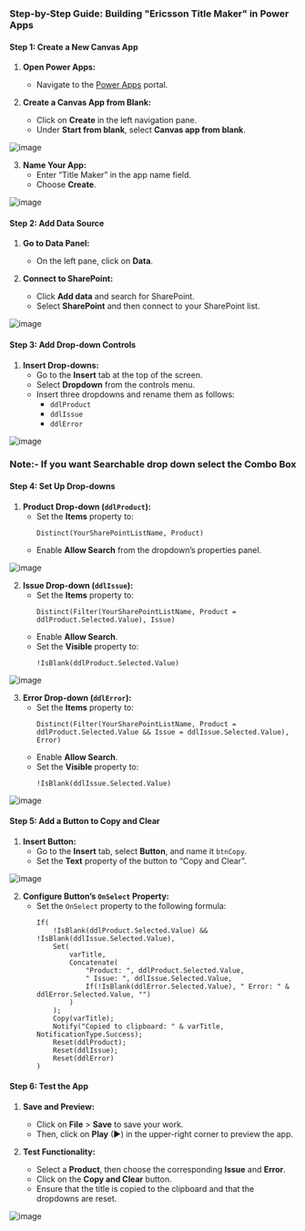 ### **Step-by-Step Guide: Building "Ericsson Title Maker" in Power Apps**

#### **Step 1: Create a New Canvas App**
1. **Open Power Apps:**
   - Navigate to the [Power Apps](https://make.powerapps.com) portal.

2. **Create a Canvas App from Blank:**
   - Click on **Create** in the left navigation pane.
   - Under **Start from blank**, select **Canvas app from blank**.
  
![image](https://github.com/user-attachments/assets/b2713b97-15b1-437d-ae8a-b078a8986cd6)


3. **Name Your App:**
   - Enter “Title Maker” in the app name field.
   - Choose **Create**.

![image](https://github.com/user-attachments/assets/d65a09e2-b2f0-4ca6-b843-0208cdd26dbf)

#### **Step 2: Add Data Source**
1. **Go to Data Panel:**
   - On the left pane, click on **Data**.

2. **Connect to SharePoint:**
   - Click **Add data** and search for SharePoint.
   - Select **SharePoint** and then connect to your SharePoint list.

![image](https://github.com/user-attachments/assets/1bfd1da4-fb67-4e3e-99d0-c10b84e058a9)


#### **Step 3: Add Drop-down Controls**
1. **Insert Drop-downs:**
   - Go to the **Insert** tab at the top of the screen.
   - Select **Dropdown** from the controls menu.
   - Insert three dropdowns and rename them as follows:
     - `ddlProduct`
     - `ddlIssue`
     - `ddlError`

![image](https://github.com/user-attachments/assets/128f0bad-bdf2-4300-a393-0089236b4057)


### **Note:- If you want Searchable drop down select the Combo Box**

#### **Step 4: Set Up Drop-downs**
1. **Product Drop-down (`ddlProduct`):**
   - Set the **Items** property to:
     ```powerapps
     Distinct(YourSharePointListName, Product)
     ```
   - Enable **Allow Search** from the dropdown’s properties panel.

![image](https://github.com/user-attachments/assets/1b3804fd-0062-4b0f-8328-344d86451926)


2. **Issue Drop-down (`ddlIssue`):**
   - Set the **Items** property to:
     ```powerapps
     Distinct(Filter(YourSharePointListName, Product = ddlProduct.Selected.Value), Issue)
     ```
   - Enable **Allow Search**.
   - Set the **Visible** property to:
     ```powerapps
     !IsBlank(ddlProduct.Selected.Value)
     ```

![image](https://github.com/user-attachments/assets/0d756b6e-8fa6-45fd-935b-b2be484caa22)


3. **Error Drop-down (`ddlError`):**
   - Set the **Items** property to:
     ```powerapps
     Distinct(Filter(YourSharePointListName, Product = ddlProduct.Selected.Value && Issue = ddlIssue.Selected.Value), Error)
     ```
   - Enable **Allow Search**.
   - Set the **Visible** property to:
     ```powerapps
     !IsBlank(ddlIssue.Selected.Value)
     ```

![image](https://github.com/user-attachments/assets/709e44b3-00d4-4953-a173-bbb7a308d62d)


#### **Step 5: Add a Button to Copy and Clear**
1. **Insert Button:**
   - Go to the **Insert** tab, select **Button**, and name it `btnCopy`.
   - Set the **Text** property of the button to “Copy and Clear”.

![image](https://github.com/user-attachments/assets/6303a51d-5fe9-470f-8595-f807661d54af)


2. **Configure Button’s `OnSelect` Property:**
   - Set the `OnSelect` property to the following formula:
     ```powerapps
     If(
         !IsBlank(ddlProduct.Selected.Value) && !IsBlank(ddlIssue.Selected.Value),
         Set(
             varTitle,
             Concatenate(
                 "Product: ", ddlProduct.Selected.Value,
                 " Issue: ", ddlIssue.Selected.Value,
                 If(!IsBlank(ddlError.Selected.Value), " Error: " & ddlError.Selected.Value, "")
             )
         );
         Copy(varTitle);
         Notify("Copied to clipboard: " & varTitle, NotificationType.Success);
         Reset(ddlProduct);
         Reset(ddlIssue);
         Reset(ddlError)
     )
     ```


#### **Step 6: Test the App**
1. **Save and Preview:**
   - Click on **File** > **Save** to save your work.
   - Then, click on **Play** (►) in the upper-right corner to preview the app.

2. **Test Functionality:**
   - Select a **Product**, then choose the corresponding **Issue** and **Error**.
   - Click on the **Copy and Clear** button.
   - Ensure that the title is copied to the clipboard and that the dropdowns are reset.

![image](https://github.com/user-attachments/assets/6cc7159a-cba1-441b-9e7e-9e78cfeca0cf)



